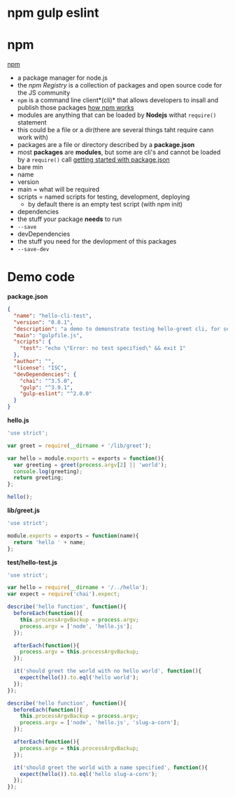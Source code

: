 npm gulp eslint
===============

# npm
[npm](https://npmjs.com)
* a package manager for node.js
* the *npm Registry* is a collection of packages and open source code for the JS community
* `npm` is a command line client*(cli)* that allows developers to insall and publish those packages
[how npm works](https://docs.npmjs.com/how-npm-works/packages)
* modules are anything that can be loaded by **Nodejs** withat `require()` statement
 * this could be a file or a dir(there are several things taht require cann work with)
* packages are a file or directory described by a **package.json**
 * most **packages** are **modules**, but some are cli's and cannot be loaded by a `require()` call
[getting started with package.json](https://docs.npmjs.com/getting-started/using-a-package.json)
* bare min
 * name
 * version
* main = what will be required
* scripts = named scripts for testing, development, deploying
  * by default there is an empty test script (with npm init)
* dependencies
 * the stuff your package **needs** to run
 * `--save`
* devDependencies
 * the stuff you need for the devlopment of this packages
 * `--save-dev`

# Demo code
**package.json**
``` json
{
  "name": "hello-cli-test",
  "version": "0.0.1",
  "description": "a demo to demonstrate testing hello-greet cli, for sea-401d2-js",
  "main": "gulpfile.js",
  "scripts": {
    "test": "echo \"Error: no test specified\" && exit 1"
  },
  "author": "",
  "license": "ISC",
  "devDependencies": {
    "chai": "^3.5.0",
    "gulp": "^3.9.1",
    "gulp-eslint": "^2.0.0"
  }
}
```

**hello.js**
``` javascript
'use strict';

var greet = require(__dirname + '/lib/greet');

var hello = module.exports = exports = function(){
  var greeting = greet(process.argv[2] || 'world');
  console.log(greeting);
  return greeting;
};

hello();
```

**lib/greet.js**
``` javascript
'use strict';

module.exports = exports = function(name){
  return 'hello ' + name;
};
```

**test/hello-test.js**
``` javascript
'use strict';

var hello = require(__dirname + '/../hello');
var expect = require('chai').expect;

describe('hello function', function(){
  beforeEach(function(){
    this.processArgvBackup = process.argv;
    process.argv = ['node', 'hello.js'];
  });

  afterEach(function(){
    process.argv = this.processArgvBackup;
  });

  it('should greet the world with no hello world', function(){
    expect(hello()).to.eql('hello world');
  });
});

describe('hello function', function(){
  beforeEach(function(){
    this.processArgvBackup = process.argv;
    process.argv = ['node', 'hello.js', 'slug-a-corn'];
  });

  afterEach(function(){
    process.argv = this.processArgvBackup;
  });

  it('should greet the world with a name specified', function(){
    expect(hello()).to.eql('hello slug-a-corn');
  });
});
```
